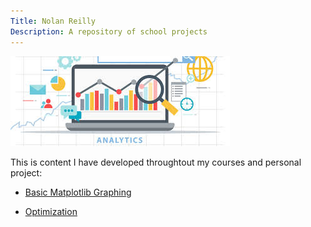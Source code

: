 ```yaml
---
Title: Nolan Reilly
Description: A repository of school projects 
---
```


![My Pictures](/pics/analyticspic.jpg)

This is content I have developed throughtout my courses and personal project:

- [Basic Matplotlib Graphing](/graphing/index.md)

- [Optimization](/optimization/index.md)


